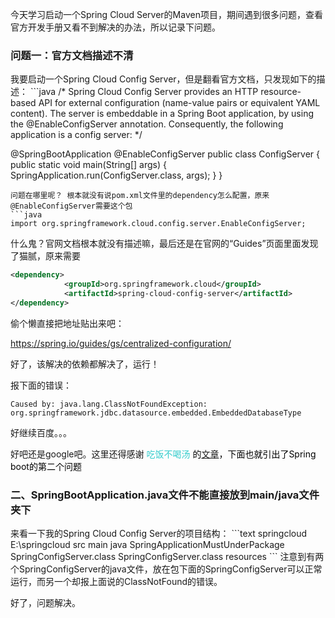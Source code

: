 今天学习启动一个Spring Cloud Server的Maven项目，期间遇到很多问题，查看官方开发手册又看不到解决的办法，所以记录下问题。
<h3>问题一：官方文档描述不清</h3>
我要启动一个Spring Cloud Config Server，但是翻看官方文档，只发现如下的描述：
```java
/*
Spring Cloud Config Server provides an HTTP resource-based API for external 
configuration (name-value pairs or equivalent YAML content). The server is embeddable
in a Spring Boot application, by using the @EnableConfigServer annotation. Consequently, 
the following application is a config server:
*/

@SpringBootApplication
@EnableConfigServer
public class ConfigServer {
  public static void main(String[] args) {
    SpringApplication.run(ConfigServer.class, args);
  }
}
```
问题在哪里呢？ 根本就没有说pom.xml文件里的dependency怎么配置，原来@EnableConfigServer需要这个包
```java
import org.springframework.cloud.config.server.EnableConfigServer;
```
什么鬼？官网文档根本就没有描述嘛，最后还是在官网的“Guides”页面里面发现了猫腻，原来需要
```xml
<dependency>
            <groupId>org.springframework.cloud</groupId>
            <artifactId>spring-cloud-config-server</artifactId>
</dependency>
```
偷个懒直接把地址贴出来吧：

<a href="https://spring.io/guides/gs/centralized-configuration/">https://spring.io/guides/gs/centralized-configuration/</a>

好了，该解决的依赖都解决了，运行！

报下面的错误：
```text
Caused by: java.lang.ClassNotFoundException: org.springframework.jdbc.datasource.embedded.EmbeddedDatabaseType
```
好继续百度。。。

好吧还是google吧。这里还得感谢 <span style="color: #33cccc;">吃饭不喝汤 <span style="color: #000000;">的<a href="http://www.th7.cn/Program/java/201712/1292886.shtml">文章</a>，下面也就引出了Spring boot的第二个问题</span></span>
<h3>二、SpringBootApplication.java文件不能直接放到main/java文件夹下</h3>
来看一下我的Spring Cloud Config Server的项目结构：
```text
springcloud E:\springcloud
  src
    main
      java
        SpringApplicationMustUnderPackage
          SpringConfigServer.class
        SpringConfigServer.class
      resources
```
注意到有两个SpringConfigServer的java文件，放在包下面的SpringConfigServer可以正常运行，而另一个却报上面说的ClassNotFound的错误。

好了，问题解决。